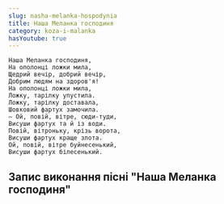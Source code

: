 ```yaml
---
slug: nasha-melanka-hospodynia
title: Наша Меланка господиня
category: koza-i-malanka
hasYoutube: true
---
```

```
Наша Меланка господиня,
На ополонці ложки мила,
Щедрий вечір, добрий вечір,
Добрим людям на здоров'я!
На ополонці ложки мила,
Ложку, тарілку упустила.
Ложку, тарілку доставала,
Шовковий фартух замочила.
— Ой, повій, вітре, сюди-туди,
Висуши фартух та й із води.
Повій, вітроньку, крізь ворота,
Висуши фартух краще злота.
Ой, повій, вітре буйнесенький,
Висуши фартух білесенький.
```

## Запис виконання пісні "Наша Меланка господиня"

<YoutubeIframe id="ChdmhMaZ77Y" className="md:w-4/5" />
